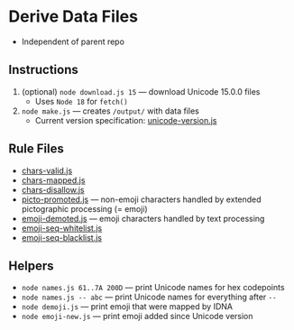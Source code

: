 # Derive Data Files

* Independent of parent repo

## Instructions

1. (optional) `node download.js 15` — download Unicode 15.0.0 files
	* Uses `Node 18` for `fetch()`
1. `node make.js` — creates `/output/` with data files
	* Current version specification: [unicode-version.js](./unicode-version.js)

## Rule Files

* [chars-valid.js](./rules/chars-valid.js)
* [chars-mapped.js](./rules/chars-mapped.js)
* [chars-disallow.js](./rules/chars-disallow.js) 
* [picto-promoted.js](./rules/picto-promoted.js) — non-emoji characters handled by extended pictographic processing (= emoji)
* [emoji-demoted.js](./rules/emoji-demoted.js) — emoji characters handled by text processing
* [emoji-seq-whitelist.js](./rules/emoji-seq-whitelist.js)
* [emoji-seq-blacklist.js](./rules/emoji-seq-blacklist.js)

## Helpers

* `node names.js 61..7A 200D` — print Unicode names for hex codepoints
* `node names.js -- abc` — print Unicode names for everything after `--`
* `node demoji.js` — print emoji that were mapped by IDNA
* `node emoji-new.js` — print emoji added since Unicode version
